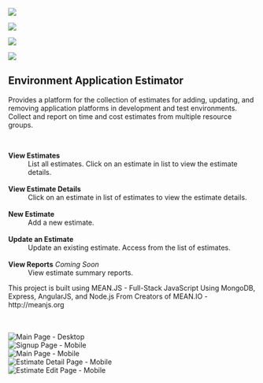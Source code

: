 <div class="page-header">
<p>
<a href='https://travis-ci.org/garystafford/environment-estimator'><img src='https://travis-ci.org/garystafford/environment-estimator.svg?branch=master'></a>
</p>
<p>
  <a href='https://codeship.com/projects/46419'><img src='https://codeship.com/projects/ffb358c0-4ab8-0132-efcb-7aa9472b8ea5/status'></a>
</p>
<p>
  <a href='https://david-dm.org/garystafford/environment-estimator'><img src='https://david-dm.org/garystafford/environment-estimator.png'></a>
</p>
<p>
  <a href='https://david-dm.org/garystafford/environment-estimator#info=devDependencies'><img src='https://david-dm.org/garystafford/environment-estimator/dev-status.svg?style=flatpng'></a>
</p>
<h2>Environment Application Estimator</h2>
</div>
<p>
  Provides a platform for the collection of estimates for adding, updating, and removing application platforms in development and test environments. Collect and report on time and cost estimates from multiple resource groups.
</p>
<br/>
<dl>
  <dt><strong>View Estimates</strong></dt>
  <dd>
    List all estimates. Click on an estimate in list to view the estimate details.
    <br>
    <br>
  </dd>
  <dt><strong>View Estimate Details</strong></dt>
  <dd>
    Click on an estimate in list of estimates to view the estimate details.
    <br>
    <br>
  </dd>
  <dt><strong>New Estimate</strong></dt>
  <dd>
    Add a new estimate.
    <br>
    <br>
  </dd>
  <dt><strong>Update an Estimate</strong></dt>
  <dd>
    Update an existing estimate. Access from the list of estimates.
    <br>
    <br>
  </dd>
  <dt><strong>View Reports</strong> <i>Coming Soon</i></dt>
  <dd>
    View estimate summary reports.
  </dd>
</dl>
<p>This project is built using MEAN.JS - Full-Stack JavaScript Using MongoDB, Express, AngularJS, and Node.js From Creators of MEAN.IO - http://meanjs.org</p>
<br>
<br>
<img src="https://github.com/garystafford/environment-estimator/blob/master/images/main_page.png?raw=true" alt="Main Page - Desktop">
<br>
<img src="https://github.com/garystafford/environment-estimator/blob/master/images/signup_mobile.png?raw=true" alt="Signup Page - Mobile">
<br>
<img src="https://github.com/garystafford/environment-estimator/blob/master/images/main_page_mobile.png?raw=true" alt="Main Page - Mobile">
<br>
<img src="https://github.com/garystafford/environment-estimator/blob/master/images/estimate_detail_mobile.png?raw=true" alt="Estimate Detail Page - Mobile">
<br>
<img src="https://github.com/garystafford/environment-estimator/blob/master/images/edit_estimate_mobile.png?raw=true" alt="Estimate Edit Page - Mobile">
